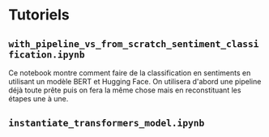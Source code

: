 # Tutoriels

## `with_pipeline_vs_from_scratch_sentiment_classification.ipynb`

Ce notebook montre comment faire de la classification en sentiments en utilisant un modèle BERT et Hugging Face. On utilisera d'abord une pipeline déjà toute prête puis on fera la même chose mais en reconstituant les étapes une à une. 

## `instantiate_transformers_model.ipynb`

